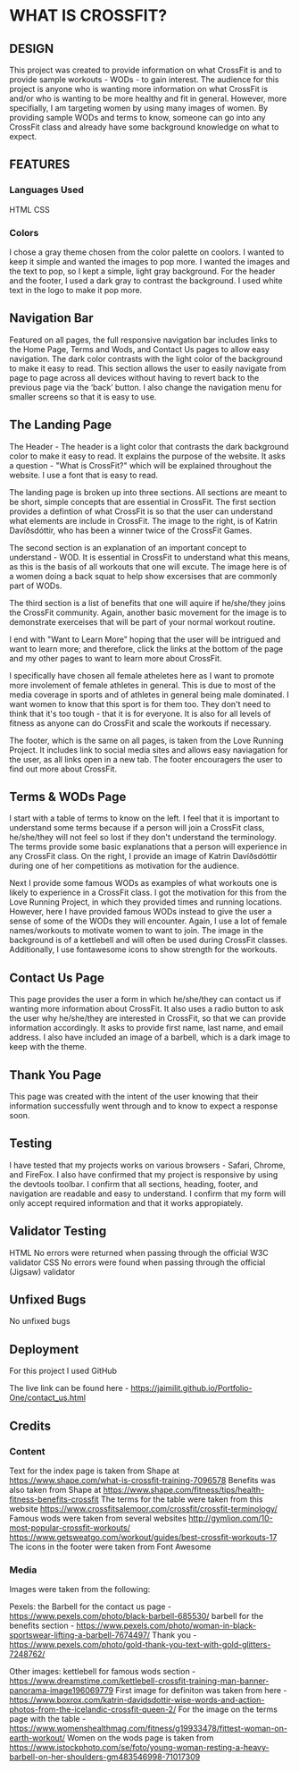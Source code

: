 # WHAT IS CROSSFIT?

## DESIGN

This project was created to provide information on what CrossFit is and to provide sample workouts - WODs - to gain interest. The audience for this project is anyone who is wanting more information on what CrossFit is and/or who is wanting to be more healthy and fit in general. However, more specifially, I am targeting women by using many images of women. By providing sample WODs and terms to know, someone can go into any CrossFit class and already have some background knowledge on what to expect.

## FEATURES

### Languages Used

HTML
CSS

### Colors

I chose a gray theme chosen from the color palette on coolors. I wanted to keep it simple and wanted the images to pop more. I wanted the images and the text to pop, so I kept a simple, light gray background. For the header and the footer, I used a dark gray to contrast the background. I used white text in the logo to make it pop more.


## Navigation Bar

Featured on all pages, the full responsive navigation bar includes links to the Home Page, Terms and Wods, and Contact Us pages to allow easy navigation. The dark color contrasts with the light color of the background to make it easy to read. 
This section allows the user to easily navigate from page to page across all devices without having to revert back to the previous page via the ‘back’ button. I also change the navigation menu for smaller screens so that it is easy to use. 

## The Landing Page

The Header - The header is a light color that contrasts the dark background color to make it easy to read. It explains the purpose of the website. It asks a question - "What is CrossFit?" which will be explained throughout the website. I use a font that is easy to read.

The landing page is broken up into three sections. All sections are meant to be short, simple concepts that are essential in CrossFit. The first section provides a defintion of what CrossFit is so that the user can understand what elements are include in CrossFit. The image to the right, is of Katrin Davíðsdóttir, who has been a winner twice of the CrossFit Games. 

The second section is an explanation of an important concept to understand - WOD. It is essential in CrossFit to understand what this means, as this is the basis of all workouts that one will excute. The image here is of a women doing a back squat to help show excersises that are commonly part of WODs.

The third section is a list of benefits that one will aquire if he/she/they joins the CrossFit community. Again, another basic movement for the image is to demonstrate exerceises that will be part of your normal workout routine.

I end with "Want to Learn More" hoping that the user will be intrigued and want to learn more; and therefore, click the links at the bottom of the page and my other pages to want to learn more about CrossFit.

I specifically have chosen all female atheletes here as I want to promote more involement of female athletes in general. This is due to most of the media coverage in sports and of athletes in general being male dominated. I want women to know that this sport is for them too. They don't need to think that it's too tough - that it is for everyone. It is also for all levels of fitness as anyone can do CrossFit and scale the workouts if necessary.

The footer, which is the same on all pages, is taken from the Love Running Project. It includes link to social media sites and allows easy naviagation for the user, as all links open in a new tab. The footer encouragers the user to find out more about CrossFit.


## Terms & WODs Page

I start with a table of terms to know on the left. I feel that it is important to understand some terms because if a person will join a CrossFit class, he/she/they will not feel so lost if they don't understand the terminology. The terms provide some basic explanations that a person will experience in any CrossFit class. On the right, I provide an image of Katrin Davíðsdóttir during one of her competitions as motivation for the audience.


Next I provide some famous WODs as examples of what workouts one is likely to experience in a CrossFit class. I got the motivation for this from the Love Running Project, in which they provided times and running locations. However, here I have provided famous WODs instead to give the user a sense of some of the WODs they will encounter. Again, I use a lot of female names/workouts to motivate women to want to join. The image in the background is of a kettlebell and will often be used during CrossFit classes. Additionally, I use fontawesome icons to show strength for the workouts.


## Contact Us Page

This page provides the user a form in which he/she/they can contact us if wanting more information about CrossFit. It also uses a radio button to ask the user why he/she/they are interested in CrossFit, so that we can provide information accordingly. It asks to provide first name, last name, and email address. I also have included an image of a barbell, which is a dark image to keep with the theme.

## Thank You Page

This page was created with the intent of the user knowing that their information successfully went through and to know to expect a response soon.

## Testing

I have tested that my projects works on various browsers - Safari, Chrome, and FireFox.
I also have confirmed that my project is responsive by using the devtools toolbar.
I confirm that all sections, heading, footer, and navigation are readable and easy to understand.
I confirm that my form will only accept required information and that it works appropiately. 


## Validator Testing
HTML
No errors were returned when passing through the official W3C validator
CSS
No errors were found when passing through the official (Jigsaw) validator


## Unfixed Bugs

No unfixed bugs


## Deployment

For this project I used GitHub


The live link can be found here - https://jaimilit.github.io/Portfolio-One/contact_us.html

## Credits

### Content
Text for the index page is taken from Shape at https://www.shape.com/what-is-crossfit-training-7096578
Benefits was also taken from Shape at https://www.shape.com/fitness/tips/health-fitness-benefits-crossfit
The terms for the table were taken from this website https://www.crossfitsalemoor.com/crossfit/crossfit-terminology/
Famous wods were taken from several websites http://gymlion.com/10-most-popular-crossfit-workouts/
https://www.getsweatgo.com/workout/guides/best-crossfit-workouts-17
The icons in the footer were taken from Font Awesome

### Media

Images were taken from the following:

Pexels:
the Barbell for the contact us page - https://www.pexels.com/photo/black-barbell-685530/
barbell for the benefits section - https://www.pexels.com/photo/woman-in-black-sportswear-lifting-a-barbell-7674497/
Thank you - https://www.pexels.com/photo/gold-thank-you-text-with-gold-glitters-7248762/


Other images:
kettlebell for famous wods section - https://www.dreamstime.com/kettlebell-crossfit-training-man-banner-panorama-image196069779
First image for definiton was taken from here - https://www.boxrox.com/katrin-davidsdottir-wise-words-and-action-photos-from-the-icelandic-crossfit-queen-2/
For the image on the terms page with the table - https://www.womenshealthmag.com/fitness/g19933478/fittest-woman-on-earth-workout/
Women on the wods page is taken from https://www.istockphoto.com/se/foto/young-woman-resting-a-heavy-barbell-on-her-shoulders-gm483546998-71017309





